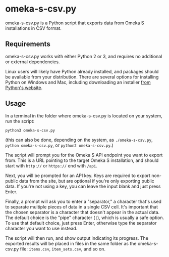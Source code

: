 # omeka-s-csv.py

omeka-s-csv.py is a Python script that exports data from Omeka S installations in CSV format.

## Requirements

omeka-s-csv.py works with either Python 2 or 3, and requires no additional or external dependencies.

Linux users will likely have Python already installed, and packages should be available from your distribution. There are several options for installing Python on Windows and Mac, including downloading an installer [from Python's website](https://www.python.org/downloads/).

## Usage

In a terminal in the folder where omeka-s-csv.py is located on your system, run the script:

```
python3 omeka-s-csv.py
```

(this can also be done, depending on the system, as `./omeka-s-csv.py`, `python omeka-s-csv.py`, or `python2 omeka-s-csv.py`.)

The script will prompt you for the Omeka S API endpoint you want to export from. This is a URL pointing to the target Omeka S installation, and should start with `http://` or `https://` end with `/api`.

Next, you will be prompted for an API key. Keys are required to export non-public data from the site, but are optional if you're only exporting public data. If you're not using a key, you can leave the input blank and just press Enter.

Finally, a prompt will ask you to enter a "separator," a character that's used to separate multiple pieces of data in a single CSV cell. It's important that the chosen separator is a character that doesn't appear in the actual data. The default choice is the "pipe" character (`|`), which is usually a safe option. To use that default choice, just press Enter, otherwise type the separator character you want to use instead.

The script will then run, and show output indicating its progress. The exported results will be placed in files in the same folder as the omeka-s-csv.py file: `items.csv`, `item_sets.csv`, and so on.
